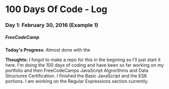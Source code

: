 # 100 Days Of Code - Log
### Day 1: February 30, 2016 (Example 1)
##### FreeCodeCamp 

**Today's Progress**: Almost done with the 

**Thoughts:** I forgot to make a repo for this in the begining so I'll just start it here. I'm doing the 100 days of coding and have been so far working on my portfolio and then FreeCodeCamps JavaScript Algrorithms and Data Structures Certification. I finished the Basic JavaScript and the ES6 portions. I am working on the Regular Expressions section currently.